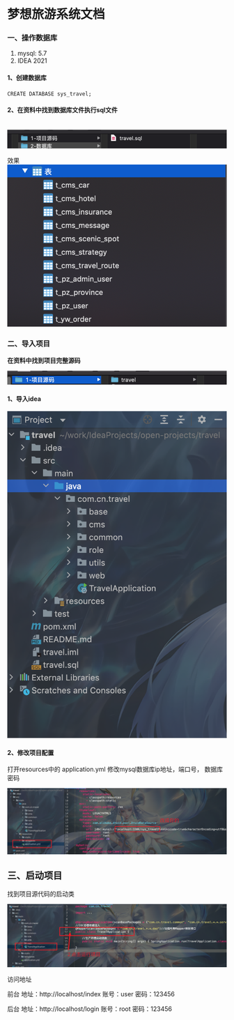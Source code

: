 # 梦想旅游系统文档

### 一、操作数据库

1. mysql: 5.7
2. IDEA 2021

#### 1、创建数据库

```
CREATE DATABASE sys_travel;
```

#### 2、在资料中找到数据库文件执行sql文件

​	![image-20220121171839366](06-系统安装文档/img/2022-02-15_09-28-48.png)

效果
![image-20220121171851343](06-系统安装文档/img/2022-02-15_09-45-43.png)	



### 二、导入项目

**在资料中找到项目完整源码**	

![image-20220121171828516](06-系统安装文档/img/2022-02-15_09-46-55.png)

#### 1、导入idea

![image-20220121165729773](06-系统安装文档/img/2022-02-15_09-50-31.png)

#### 2、修改项目配置

打开resources中的 application.yml 修改mysql数据库ip地址，端口号， 数据库密码

![image-20220119223243251](06-系统安装文档/img/2022-02-15_09-52-45.png)



## 三、启动项目

找到项目源代码的启动类

![image-20220119223243251](06-系统安装文档/img/2022-02-15_09-54-07.png)

访问地址

前台 地址：http://localhost/index 账号：user 密码：123456

后台 地址：http://localhost/login 账号：root 密码：123456
